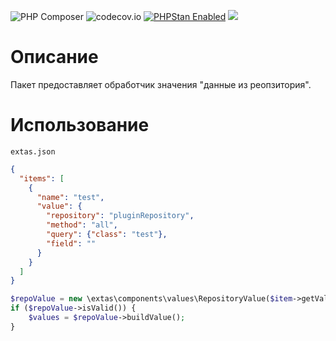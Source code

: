 ![PHP Composer](https://github.com/jeyroik/extas-values-repository-items/workflows/PHP%20Composer/badge.svg?branch=master&event=push)
![codecov.io](https://codecov.io/gh/jeyroik/extas-values-repository-items/coverage.svg?branch=master)
<a href="https://github.com/phpstan/phpstan"><img src="https://img.shields.io/badge/PHPStan-enabled-brightgreen.svg?style=flat" alt="PHPStan Enabled"></a>
<a href="https://codeclimate.com/github/jeyroik/extas-values-repository-items/maintainability"><img src="https://api.codeclimate.com/v1/badges/0b109ba13e110eb298e5/maintainability" /></a>

# Описание

Пакет предоставляет обработчик значения "данные из реопзитория".

# Использование

`extas.json`
```json
{
  "items": [
    {
      "name": "test",
      "value": {
        "repository": "pluginRepository",
        "method": "all",
        "query": {"class": "test"},
        "field": ""
      }    
    }
  ]
}
```
```php
$repoValue = new \extas\components\values\RepositoryValue($item->getValue());
if ($repoValue->isValid()) {
    $values = $repoValue->buildValue();
}
```
